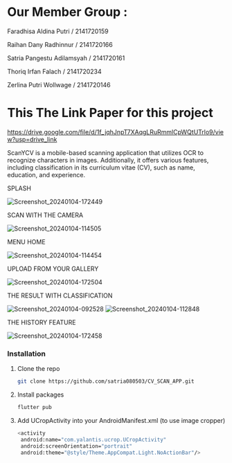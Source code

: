 # Our Member Group :

Faradhisa Aldina Putri / 2141720159

Raihan Dany Radhinnur / 2141720166

Satria Pangestu Adilamsyah / 2141720161

Thoriq  Irfan Falach / 2141720234

Zerlina Putri Wollwage / 2141720146




# This The Link Paper for this project
https://drive.google.com/file/d/1f_jqhJnpT7XAqgLRuRmmlCpWQtUTrlo9/view?usp=drive_link 



ScanYCV is a mobile-based scanning application that utilizes OCR to recognize characters in images. Additionally, it offers various features, including classification in its curriculum vitae (CV), such as name, education, and experience.


SPLASH

![Screenshot_20240104-172449](https://github.com/satria080503/CV_SCAN_APP/assets/92170349/0f8e017e-d60f-4af4-a14d-c4a4acd1a3c5)


SCAN WITH THE CAMERA

![Screenshot_20240104-114505](https://github.com/satria080503/CV_SCAN_APP/assets/92170349/aad6b6ac-ff40-4a90-8676-af71a5038593)


MENU HOME

![Screenshot_20240104-114454](https://github.com/satria080503/CV_SCAN_APP/assets/92170349/7231f3e8-24ad-42b2-b7b9-5a82dca30661)


UPLOAD FROM YOUR GALLERY

![Screenshot_20240104-172504](https://github.com/satria080503/CV_SCAN_APP/assets/92170349/f9da283a-dd37-4ae5-9421-2970c9982217)


THE RESULT WITH CLASSIFICATION

![Screenshot_20240104-092528](https://github.com/satria080503/CV_SCAN_APP/assets/92170349/7c70f9ae-7ff4-4cc4-9621-9409dcf61134)
![Screenshot_20240104-112848](https://github.com/satria080503/CV_SCAN_APP/assets/92170349/b4067a91-e8d1-45f7-a6bd-cf1180ce8f1c)


THE HISTORY FEATURE

![Screenshot_20240104-172458](https://github.com/satria080503/CV_SCAN_APP/assets/92170349/ad6fbc74-082b-438a-bd3b-eb316d428471)


### Installation

1. Clone the repo
   ```sh
   git clone https://github.com/satria080503/CV_SCAN_APP.git
   ```
2. Install packages
   ```sh
   flutter pub 
   ```
3. Add UCropActivity into your AndroidManifest.xml (to use image cropper)
   ```sh
   <activity
    android:name="com.yalantis.ucrop.UCropActivity"
    android:screenOrientation="portrait"
    android:theme="@style/Theme.AppCompat.Light.NoActionBar"/>
   ```
